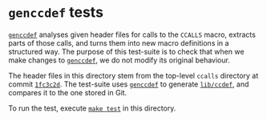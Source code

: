 # `genccdef` tests

[`genccdef`](../../genccdef) analyses given header files for calls to
the `CCALLS` macro, extracts parts of those calls, and turns them into
new macro definitions in a structured way.  The purpose of this
test-suite is to check that when we make changes to
[`genccdef`](../../genccdef), we do not modify its original behaviour.

The header files in this directory stem from the top-level `ccalls`
directory at commit
[`1fc3c2d`](https://github.com/emerald/emerald/tree/1fc3c2dfa02021d4e081423ea5642979ca3ecbb4/ccalls).
The test-suite uses [`genccdef`](../../genccdef) to generate
[`lib/ccdef`](lib/ccdef), and compares it to the one stored in Git.

To run the test, execute [`make test`](Makefile) in this directory.
